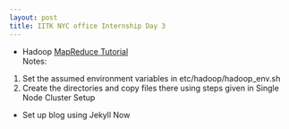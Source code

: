 ```yaml
---
layout: post
title: IITK NYC office Internship Day 3
---
```

* Hadoop [MapReduce Tutorial](https://hadoop.apache.org/docs/current/hadoop-mapreduce-client/hadoop-mapreduce-client-core/MapReduceTutorial.html)  
Notes:  
1. Set the assumed environment variables in etc/hadoop/hadoop_env.sh  
2. Create the directories and copy files there using steps given in Single Node Cluster Setup  
* Set up blog using Jekyll Now
